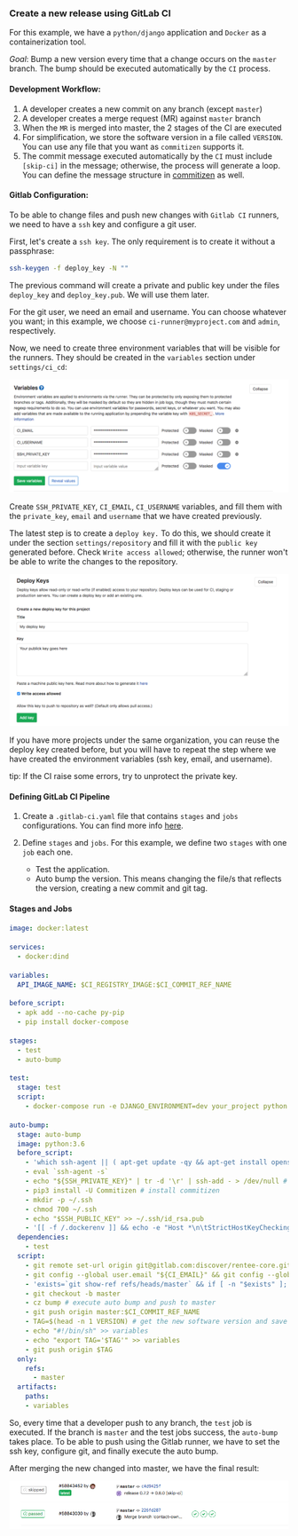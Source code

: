 ### Create a new release using GitLab CI

For this example, we have a `python/django` application and `Docker` as a containerization tool.

*Goal*: Bump a new version every time that a change occurs on the `master` branch. The bump should be executed automatically by the `CI` process.

#### Development Workflow:

1. A developer creates a new commit on any branch (except `master`)
2. A developer creates a merge request (MR) against `master` branch
3. When the `MR` is merged into master, the 2 stages of the CI are executed
4. For simplification, we store the software version in a file called `VERSION`. You can use any file that you want as `commitizen` supports it.
5. The commit message executed automatically by the `CI` must include `[skip-ci]` in the message; otherwise, the process will generate a loop. You can define the message structure in [commitizen](https://woile.github.io/commitizen/bump/) as well.

#### Gitlab Configuration:

To be able to change files and push new changes with `Gitlab CI` runners, we need to have a `ssh` key and configure a git user.

First, let's create a `ssh key`. The only requirement is to create it without a passphrase:

```bash
ssh-keygen -f deploy_key -N ""
```

The previous command will create a private and public key under the files `deploy_key` and `deploy_key.pub`. We will use them later.

For the git user, we need an email and username. You can choose whatever you want; in this example, we choose `ci-runner@myproject.com` and `admin`, respectively.

Now, we need to create three environment variables that will be visible for the runners. They should be created in the `variables` section under `settings/ci_cd`:

![gitlab variables](../images/gitlab_ci/gitlab_variables.png)

Create `SSH_PRIVATE_KEY`, `CI_EMAIL`, `CI_USERNAME` variables, and fill them with the `private_key`, `email` and `username` that we have created previously.

The latest step is to create a `deploy key.` To do this, we should create it under the section `settings/repository` and fill it with the `public key` generated before. Check `Write access allowed`; otherwise, the runner won't be able to write the changes to the repository.

![gitlab deploy key](../images/gitlab_ci/gitlab_deploy_key.png)

If you have more projects under the same organization, you can reuse the deploy key created before, but you will have to repeat the step where we have created the environment variables (ssh key, email, and username).

tip: If the CI raise some errors, try to unprotect the private key.

#### Defining GitLab CI Pipeline

1. Create a `.gitlab-ci.yaml` file that contains `stages` and `jobs` configurations. You can find more info [here](https://docs.gitlab.com/ee/ci/quick_start/).

2. Define `stages` and `jobs`. For this example, we define two `stages` with one `job` each one.
    * Test the application.
    * Auto bump the version. This means changing the file/s that reflects the version, creating a new commit and git tag.

#### Stages and Jobs

```yaml
image: docker:latest

services:
  - docker:dind

variables:
  API_IMAGE_NAME: $CI_REGISTRY_IMAGE:$CI_COMMIT_REF_NAME

before_script:
  - apk add --no-cache py-pip
  - pip install docker-compose

stages:
  - test
  - auto-bump

test:
  stage: test
  script:
    - docker-compose run -e DJANGO_ENVIRONMENT=dev your_project python manage.py test # run tests

auto-bump:
  stage: auto-bump
  image: python:3.6
  before_script:
    - 'which ssh-agent || ( apt-get update -qy && apt-get install openssh-client -qqy )'
    - eval `ssh-agent -s`
    - echo "${SSH_PRIVATE_KEY}" | tr -d '\r' | ssh-add - > /dev/null # add ssh key
    - pip3 install -U Commitizen # install commitizen
    - mkdir -p ~/.ssh
    - chmod 700 ~/.ssh
    - echo "$SSH_PUBLIC_KEY" >> ~/.ssh/id_rsa.pub
    - '[[ -f /.dockerenv ]] && echo -e "Host *\n\tStrictHostKeyChecking no\n\n" > ~/.ssh/config'
  dependencies:
    - test
  script:
    - git remote set-url origin git@gitlab.com:discover/rentee-core.git # git configuration
    - git config --global user.email "${CI_EMAIL}" && git config --global user.name "${CI_USERNAME}"
    - 'exists=`git show-ref refs/heads/master` && if [ -n "$exists" ]; then git branch -D master; fi'
    - git checkout -b master
    - cz bump # execute auto bump and push to master
    - git push origin master:$CI_COMMIT_REF_NAME
    - TAG=$(head -n 1 VERSION) # get the new software version and save into artifacts
    - echo "#!/bin/sh" >> variables
    - echo "export TAG='$TAG'" >> variables
    - git push origin $TAG
  only:
    refs:
      - master
  artifacts:
    paths:
    - variables
```

So, every time that a developer push to any branch, the `test` job is executed. If the branch is `master` and the test jobs success, the `auto-bump` takes place.
To be able to push using the Gitlab runner, we have to set the ssh key, configure git, and finally execute the auto bump.

After merging the new changed into master, we have the final result:

![gitlab final ci result](../images/gitlab_ci/gitlab_final_ci_result.png)
